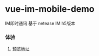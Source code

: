 # vue-im-mobile-demo
IM即时通讯 基于 netease IM h5版本

### 体验
1. [预览地址](https://sayabc.github.io/vue-im-mobile-demo/#/session)
